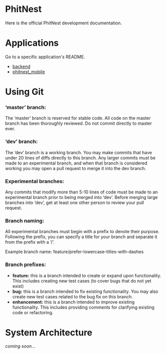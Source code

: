 # PhitNest

Here is the official PhitNest development documentation.

# Applications

Go to a specific application's README.

- [backend](./backend/README.md)
- [phitnest_mobile](./phitnest_mobile/README.md)

# Using Git

### **‘master’ branch:**

The ‘master’ branch is reserved for stable code. All code on the master branch has been thoroughly reviewed. Do not commit directly to master ever.

### **‘dev’ branch:**

The ‘dev’ branch is a working branch. You may make commits that have under 20 lines of diffs directly to this branch. Any larger commits must be made to an experimental branch, and when that branch is considered working you may open a pull request to merge it into the dev branch.

### **Experimental branches:**

Any commits that modify more than 5-10 lines of code must be made to an experimental branch prior to being merged into ‘dev’. Before merging large branches into ‘dev’, get at least one other person to review your pull request.

### **Branch naming:**

All experimental branches must begin with a prefix to denote their purpose. Following the prefix, you can specify a title for your branch and separate it from the prefix with a ‘/’.

Example branch name: feature/prefer-lowercase-titles-with-dashes

### **Branch prefixes:**

- **feature:** this is a branch intended to create or expand upon functionality. This includes creating new test cases (to cover bugs that do not yet exist)
- **bug:** this is a branch intended to fix existing functionality. You may also create new test cases related to the bug fix on this branch.
- **enhancement:** this is a branch intended to improve existing functionality. This includes providing comments for clarifying existing code or refactoring.

# System Architecture

_coming soon..._

